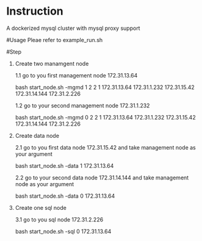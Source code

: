 # Instruction
A dockerized mysql cluster with mysql proxy support

#Usage
Pleae refer to example_run.sh

#Step
1.  Create two manamgent node
    
    1.1   go to you first management node 172.31.13.64

    bash start_node.sh -mgmd 1 2 2 1 172.31.13.64 172.31.1.232 172.31.15.42 172.31.14.144 172.31.2.226
       
    1.2   go to your second management node 172.31.1.232
    
    bash start_node.sh -mgmd 0 2 2 1 172.31.13.64 172.31.1.232 172.31.15.42 172.31.14.144 172.31.2.226
       
2.  Create data node

    2.1   go to you first data node 172.31.15.42 and take management node as your argument
    
    bash start_node.sh -data 1 172.31.13.64
       
    2.2   go to your second data node 172.31.14.144 and take management node as your argument
    
    bash start_node.sh -data 0 172.31.13.64
       
3.  Create one sql node

    3.1   go to you sql node 172.31.2.226
       
    bash start_node.sh -sql 0 172.31.13.64
